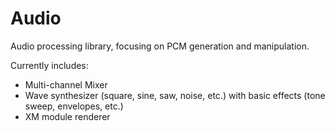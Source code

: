 # Audio

Audio processing library, focusing on PCM generation and manipulation.

Currently includes:
* Multi-channel Mixer
* Wave synthesizer (square, sine, saw, noise, etc.) with basic effects (tone sweep, envelopes, etc.)
* XM module renderer
